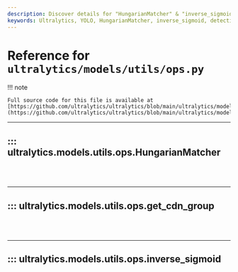 ```yaml
---
description: Discover details for "HungarianMatcher" & "inverse_sigmoid" functions in Ultralytics YOLO, advanced tools supporting detection models.
keywords: Ultralytics, YOLO, HungarianMatcher, inverse_sigmoid, detection models, model utilities, ops
---
```


# Reference for `ultralytics/models/utils/ops.py`

!!! note

    Full source code for this file is available at [https://github.com/ultralytics/ultralytics/blob/main/ultralytics/models/utils/ops.py](https://github.com/ultralytics/ultralytics/blob/main/ultralytics/models/utils/ops.py).

---
## ::: ultralytics.models.utils.ops.HungarianMatcher
<br><br>

---
## ::: ultralytics.models.utils.ops.get_cdn_group
<br><br>

---
## ::: ultralytics.models.utils.ops.inverse_sigmoid
<br><br>

